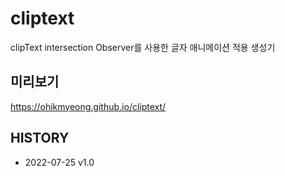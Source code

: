# cliptext
clipText
    intersection Observer를 사용한 글자 애니메이션 적용 생성기

## 미리보기
https://ohikmyeong.github.io/cliptext/

## HISTORY
* 2022-07-25 v1.0